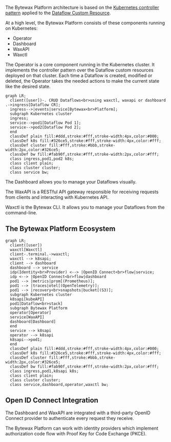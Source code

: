 The Bytewax Platform architecture is based on the [Kubernetes controller pattern](https://kubernetes.io/docs/concepts/architecture/controller/) applied to the [Dataflow Custom Resource](/reference/dataflow-crd).

At a high level, the Bytewax Platform consists of these components running on Kubernetes:

- Operator
- Dashboard
- WaxAPI
- Waxctl

The Operator is a core component running in the Kubernetes cluster. It implements the controller pattern over the Dataflow custom resources deployed on that cluster. Each time a Dataflow is created, modified or deleted, the Operator takes the needed actions to make the current state like the desired state.

```mermaid
graph LR;
  client([user])-. CRUD Dataflows<br>using waxctl, waxapi or dashboard .->ingress[Dataflow CR];
  ingress-->|events|service[Bytewax<br>Platform];
  subgraph Kubernetes cluster
  ingress;
  service-->pod1[Dataflow Pod 1];
  service-->pod2[Dataflow Pod 2];
  end
  classDef plain fill:#ddd,stroke:#fff,stroke-width:4px,color:#000;
  classDef k8s fill:#326ce5,stroke:#fff,stroke-width:4px,color:#fff;
  classDef cluster fill:#fff,stroke:#bbb,stroke-width:2px,color:#326ce5;
  classDef bw fill:#fab90f,stroke:#fff,stroke-width:2px,color:#fff;
  class ingress,pod1,pod2 k8s;
  class client plain;
  class cluster cluster;
  class service bw;
```

The Dashboard allows you to manage your Dataflows visually.

The WaxAPI is a RESTful API gateway responsible for receiving requests from clients and interacting with Kubernetes API.

Waxctl is the Bytewax CLI. It allows you to manage your Dataflows from the command-line.

## The Bytewax Platform Ecosystem

```mermaid
graph LR;
  client([user])
  waxctl[Waxctl]
  client-.terminal.->waxctl;
  waxctl --> k8sapi;
  client --> dashboard
  dashboard --> service
  idp(Identity<br>Provider) <--> |OpenID Connect<br>flow|service;
  idp <--> |OpenID Connect<br>flow|dashboard
  pod1 --> |metrics|prom[(Prometheus)];
  pod1 --> |traces|otel[(OpenTelemetry)];
  pod1 --> |recovery<br>snapshots|bucket[(S3)];
  subgraph Kubernetes cluster
  k8sapi[kubeAPI]
  pod1[Dataflow<br>stack]
  subgraph Bytewax Platform
  operator[Operator]
  service[WaxAPI]
  dashboard[Dashboard]
  end
  service --> k8sapi
  operator --> k8sapi
  k8sapi-->pod1;
  end
  classDef plain fill:#ddd,stroke:#fff,stroke-width:4px,color:#000;
  classDef k8s fill:#326ce5,stroke:#fff,stroke-width:4px,color:#fff;
  classDef cluster fill:#fff,stroke:#bbb,stroke-width:2px,color:#326ce5;
  classDef bw fill:#fab90f,stroke:#fff,stroke-width:2px,color:#fff;
  class ingress,pod1,k8sapi k8s;
  class client plain;
  class cluster cluster;
  class service,dashboard,operator,waxctl bw;
```


## Open ID Connect Integration

The Dashboard and WaxAPI are integrated with a third-party OpenID Connect provider to authenticate every request they receive. 

The Bytewax Platform can work with identity providers which implement authorization code flow with Proof Key for Code Exchange (PKCE).


